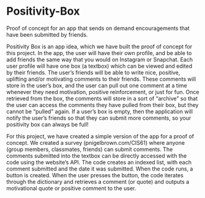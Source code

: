 # Positivity-Box
Proof of concept for an app that sends on demand encouragements that have been submitted by friends.

Positivity Box is an app idea, which we have built the proof of concept for this project. In the app, the user will have their own profile, and be able to add friends the same way that you would on Instagram or Snapchat. Each user profile will have one box (a textbox) which can be viewed and edited by their friends. The user’s friends will be able to write nice, positive, uplifting and/or motivating comments to their friends. These comments will store in the user’s box, and the user can pull out one comment at a time whenever they need motivation, positive reinforcement, or just for fun. Once retrieved from the box, the comments will store in a sort of “archive” so that the user can access the comments they have pulled from their box, but they cannot be “pulled” again. If a user’s box is empty, then the application will notify the user’s friends so that they can submit more comments, so your positivity box can always be full!

For this project, we have created a simple version of the app for a proof of concept. We created a survey (pnigelbrown.com/CIS61) where anyone (group members, classmates, friends) can submit comments. The comments submitted into the textbox can be directly accessed with the code using the website’s API. The code creates an indexed list, with each comment submitted and the date it was submitted. When the code runs, a button is created. When the user presses the button, the code iterates through the dictionary and retrieves a comment (or quote) and outputs a motivational quote or positive comment to the user.
